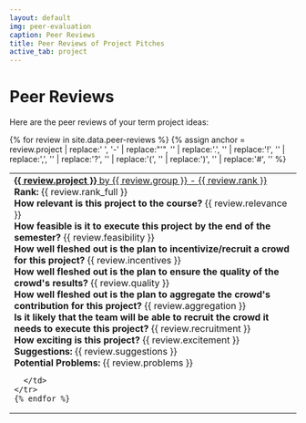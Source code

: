 ```yaml
---
layout: default
img: peer-evaluation
caption: Peer Reviews
title: Peer Reviews of Project Pitches
active_tab: project
---
```



Peer Reviews
=============================================================
Here are the peer reviews of your term project ideas:

<table class="table"> 
  <tbody>
    {% for review in site.data.peer-reviews %}
    {% assign anchor = review.project | replace:' ', '-' | replace:"'", '' | replace:'.', ''  | replace:'!', '' | replace:',', '' | replace:'?', ''  | replace:'(', '' | replace:')', '' |  replace:'#', '' %}
   <tr>
      <td>
<div class="panel-group" id="accordion{{ anchor }}">
  <div class="panel panel-default">
    <div class="panel-heading">
      <div class="panel-title">
        <a data-toggle="collapse" data-parent="#accordion{{ anchor }}" href="#{{ anchor }}">
	<b>{{ review.project }}</b> by {{ review.group }} - {{ review.rank }} 
        </a>
      </div>
    </div>
    <div id="{{ anchor }}" class="panel-collapse collapse">
      <div class="panel-body">
	<b>Rank:</b> {{ review.rank_full }} <br />
	<b>How relevant is this project to the course?</b> {{ review.relevance }} <br />
	<b>How feasible is it to execute this project by the end of the semester?</b> {{ review.feasibility }} <br />
	<b>How well fleshed out is the plan to incentivize/recruit a crowd for this project?</b> {{ review.incentives }} <br />
	<b>How well fleshed out is the plan to ensure the quality of the crowd's results?</b> {{ review.quality }} <br />
	<b>How well fleshed out is the plan to aggregate the crowd's contribution for this project?</b> {{ review.aggregation }} <br />
	<b>Is it likely that the team will be able to recruit the crowd it needs to execute this project?</b> {{ review.recruitment }} <br />
	<b>How exciting is this project?</b> {{ review.excitement }} <br />
	<b>Suggestions:</b> {{ review.suggestions }} <br />
	<b>Potential Problems:</b> {{ review.problems }} <br />
      </div>
    </div>
  </div>
</div>

      </td>
    </tr>
    {% endfor %}
  </tbody>
</table>
 